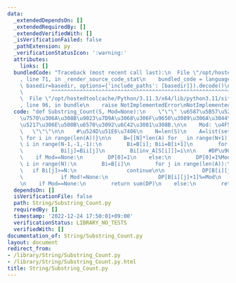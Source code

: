 ```yaml
---
data:
  _extendedDependsOn: []
  _extendedRequiredBy: []
  _extendedVerifiedWith: []
  _isVerificationFailed: false
  _pathExtension: py
  _verificationStatusIcon: ':warning:'
  attributes:
    links: []
  bundledCode: "Traceback (most recent call last):\n  File \"/opt/hostedtoolcache/Python/3.11.3/x64/lib/python3.11/site-packages/onlinejudge_verify/documentation/build.py\"\
    , line 71, in _render_source_code_stat\n    bundled_code = language.bundle(stat.path,\
    \ basedir=basedir, options={'include_paths': [basedir]}).decode()\n          \
    \         ^^^^^^^^^^^^^^^^^^^^^^^^^^^^^^^^^^^^^^^^^^^^^^^^^^^^^^^^^^^^^^^^^^^^^^^^^^^^^^^^^\n\
    \  File \"/opt/hostedtoolcache/Python/3.11.3/x64/lib/python3.11/site-packages/onlinejudge_verify/languages/python.py\"\
    , line 96, in bundle\n    raise NotImplementedError\nNotImplementedError\n"
  code: "def Substring_Count(S, Mod=None):\n    \"\"\" \u6587\u5B57\u5217 S \u306E\
    \u7570\u306A\u308B\u9023\u7D9A\u3068\u306F\u9650\u3089\u306A\u3044\u90E8\u5206\
    \u5217\u306E\u500B\u6570\u3092\u6C42\u3081\u308B.\n\n    Mod: \u4F59\u308A\n \
    \   \"\"\"\n\n    #\u524D\u51E6\u7406\n    N=len(S)\n    A=list(set(S))\n    inv_A={A[i]:i\
    \ for i in range(len(A))}\n\n    B=[[N]*len(A) for _ in range(N+1)]\n\n    for\
    \ i in range(N-1,-1,-1):\n        Bi=B[i]; Bii=B[i+1]\n        for j in range(len(A)):\n\
    \            Bi[j]=Bii[j]\n        Bi[inv_A[S[i]]]=i\n\n    #DP\u90E8\n    DP=[0]*(N+1)\n\
    \    if Mod==None:\n        DP[0]=1\n    else:\n        DP[0]=1%Mod\n\n    for\
    \ i in range(N):\n        Bi=B[i]\n        for j in range(len(A)):\n         \
    \   if Bi[j]>=N:\n                continue\n\n            DP[B[i][j]+1]+=DP[i]\n\
    \            if Mod!=None:\n                DP[B[i][j]+1]%=Mod\n    #\u96C6\u8A08\
    \n    if Mod==None:\n        return sum(DP)\n    else:\n        return sum(DP)%Mod\n"
  dependsOn: []
  isVerificationFile: false
  path: String/Substring_Count.py
  requiredBy: []
  timestamp: '2022-12-24 17:50:01+09:00'
  verificationStatus: LIBRARY_NO_TESTS
  verifiedWith: []
documentation_of: String/Substring_Count.py
layout: document
redirect_from:
- /library/String/Substring_Count.py
- /library/String/Substring_Count.py.html
title: String/Substring_Count.py
---
```

